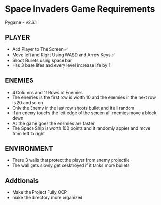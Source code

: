 # Space Invaders Game Requirements

Pygame - v2.6.1

## PLAYER
- Add Player to The Screen ✅
- Move left and Right Using WASD and Arrow Keys ✅ 
- Shoot Bullets using space bar
- Has 3 base lifes and every level increase life by 1

## ENEMIES
- 4 Columns and 11 Rows of Enemies 
- The enemies is the first row is worth 10 and the enemies in the next row is 20 and so on
- Only the Enemy in the last row shoots bullet and it all random
- If an enemy touchs the left edge of the screen all enemies move a block down
- As the game goes the enemies are faster
- The Space Ship is worth 100 points and it randomly appies and move from left to right

## ENVIRONMENT
- There 3 walls that protect the player from enemy projectile
- The wall gets slowly get desktroyed if it tanks more bullets

## Addtionals
- Make the Project Fully OOP
- make the directory more organized

